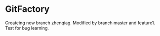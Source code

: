 GitFactory
==========
Createing new branch zhenqiag.
Modified by branch master and feature1.
Test for bug learning.
